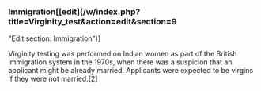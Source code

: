 ### Immigration[[edit](/w/index.php?title=Virginity\_test&action=edit&section=9
"Edit section: Immigration")]

Virginity testing was performed on Indian women as part of the British
immigration system in the 1970s, when there was a suspicion that an applicant
might be already married. Applicants were expected to be virgins if they were
not married.[2]
